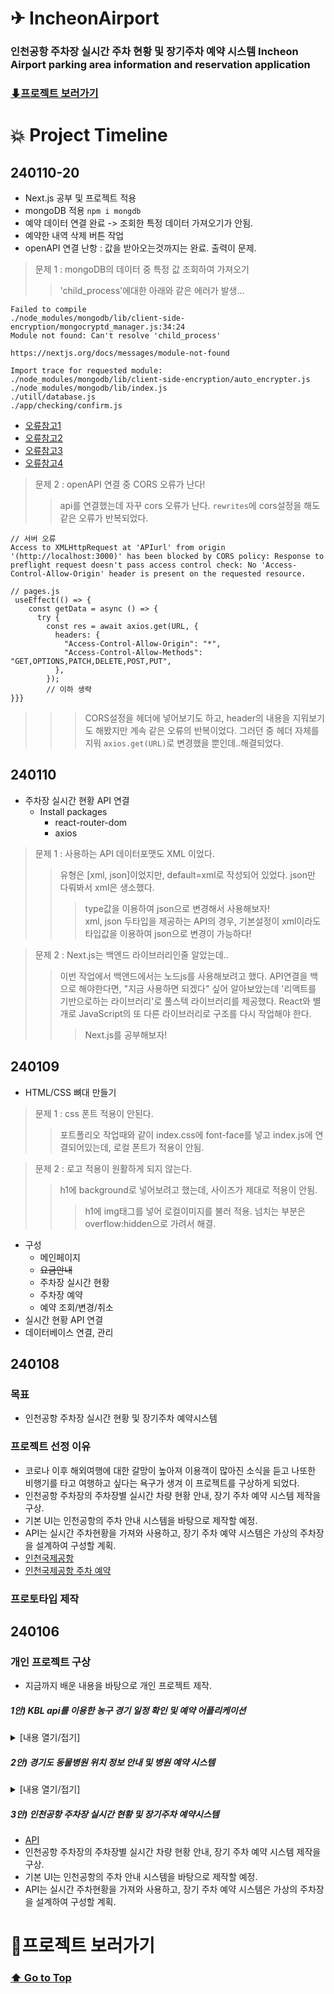 # ✈ IncheonAirport

### 인천공항 주차장 실시간 주차 현황 및 장기주차 예약 시스템 Incheon Airport parking area information and reservation application

### [⬇프로젝트 보러가기](#프로젝트-보러가기-1)

# :boom: Project Timeline

## 240110-20

- Next.js 공부 및 프로젝트 적용
- mongoDB 적용 `npm i mongdb`
- 예약 데이터 연결 완료 -> 조회한 특정 데이터 가져오기가 안됨.
- 예약한 내역 삭제 버튼 작업
- openAPI 연결 난항 : 값을 받아오는것까지는 완료. 출력이 문제.

> 문제 1 : mongoDB의 데이터 중 특정 값 조회하여 가져오기
>
> > 'child_process'에대한 아래와 같은 에러가 발생...

```
Failed to compile
./node_modules/mongodb/lib/client-side-encryption/mongocryptd_manager.js:34:24
Module not found: Can't resolve 'child_process'

https://nextjs.org/docs/messages/module-not-found

Import trace for requested module:
./node_modules/mongodb/lib/client-side-encryption/auto_encrypter.js
./node_modules/mongodb/lib/index.js
./utill/database.js
./app/checking/confirm.js
```

- [오류참고1](https://stackoverflow.com/questions/77773159/how-to-query-database-using-react-redux-toolkit-in-nextjs14)
- [오류참고2](https://www.mongodb.com/developer/languages/javascript/nextjs-with-mongodb/)
- [오류참고3](https://www.mongodb.com/community/forums/t/performance-improvement-for-nextjs-mongodb-app/212889/1)
- [오류참고4](https://stackoverflow.com/questions/70034774/nextjs-fetching-data-from-mongodb-using-getserversideprops)

> 문제 2 : openAPI 연결 중 CORS 오류가 난다!
>
> > api를 연결했는데 자꾸 cors 오류가 난다. `rewrites`에 cors설정을 해도 같은 오류가 반복되었다.

```
// 서버 오류
Access to XMLHttpRequest at 'APIurl' from origin '(http://localhost:3000)' has been blocked by CORS policy: Response to preflight request doesn't pass access control check: No 'Access-Control-Allow-Origin' header is present on the requested resource.

// pages.js
 useEffect(() => {
    const getData = async () => {
      try {
        const res = await axios.get(URL, {
          headers: {
            "Access-Control-Allow-Origin": "*",
            "Access-Control-Allow-Methods": "GET,OPTIONS,PATCH,DELETE,POST,PUT",
          },
        });
        // 이하 생략
}}}
```

> > > CORS설정을 헤더에 넣어보기도 하고, header의 내용을 지워보기도 해봤지만 계속 같은 오류의 반복이었다. 그러던 중 헤더 자체를 지워 `axios.get(URL)`로 변경했을 뿐인데..해결되었다.

## 240110

- 주차장 실시간 현황 API 연결
  - Install packages
    - react-router-dom
    - axios

> 문제 1 : 사용하는 API 데이터포맷도 XML 이었다.
>
> > 유형은 [xml, json]이었지만, default=xml로 작성되어 있었다. json만 다뤄봐서 xml은 생소했다. <!-- [TCPschool:xml](https://www.tcpschool.com/xml/intro) -->
> >
> > > type값을 이용하여 json으로 변경해서 사용해보자! <br/> xml, json 두타입을 제공하는 API의 경우, 기본설정이 xml이라도 타입값을 이용하여 json으로 변경이 가능하다!

> 문제 2 : Next.js는 백엔드 라이브러리인줄 알았는데..
>
> > 이번 작업에서 백앤드에서는 노드js를 사용해보려고 했다. API연결을 백으로 해야한다면, "지금 사용하면 되겠다" 싶어 알아보았는데 '리액트를 기반으로하는 라이브러리'로 풀스텍 라이브러리를 제공했다. React와 별개로 JavaScript의 또 다른 라이브러리로 구조를 다시 작업해야 한다.
> >
> > > Next.js를 공부해보자!

## 240109

- HTML/CSS 뼈대 만들기

> 문제 1 : css 폰트 적용이 안된다.
>
> > 포트폴리오 작업때와 같이 index.css에 font-face를 넣고 index.js에 연결되어있는데, 로컬 폰트가 적용이 안됨.

> 문제 2 : 로고 적용이 원활하게 되지 않는다.
>
> > h1에 background로 넣어보려고 했는데, 사이즈가 제대로 적용이 안됨.
> >
> > > h1에 img태그를 넣어 로컬이미지를 불러 적용. 넘치는 부분은 overflow:hidden으로 가려서 해결.

- 구성
  - 메인페이지
  - ~~요금안내~~
  - 주차장 실시간 현황
  - 주차장 예약
  - 예약 조회/변경/취소
- 실시간 현황 API 연결
- 데이터베이스 연결, 관리

## 240108

### 목표

- 인천공항 주차장 실시간 현황 및 장기주차 예약시스템

### 프로젝트 선정 이유

- 코로나 이후 해외여행에 대한 갈망이 높아져 이용객이 많아진 소식을 듣고 나또한 비행기를 타고 여행하고 싶다는 욕구가 생겨 이 프로젝트를 구상하게 되었다.
- 인천공항 주차장의 주차장별 실시간 차량 현황 안내, 장기 주차 예약 시스템 제작을 구상.
- 기본 UI는 인천공항의 주차 안내 시스템을 바탕으로 제작할 예정.
- API는 실시간 주차현황을 가져와 사용하고, 장기 주차 예약 시스템은 가상의 주차장을 설계하여 구성할 계획.
- [인천국제공항](https://www.airport.kr/ap/ko/index.do)<br>
- [인천국제공항 주차 예약](https://parking.airport.kr/reserve)

### 프로토타입 제작

## 240106

### 개인 프로젝트 구상

- 지금까지 배운 내용을 바탕으로 개인 프로젝트 제작.

##### 1안) KBL api를 이용한 농구 경기 일정 확인 및 예약 어플리케이션

<details>
<summary>[내용 열기/접기]</summary>

- [API](https://betsapi.com/lt/2148/Korea-KBL)
- 한국 프로 농구 경기 일정 확인과 농구 경기 예약 어플리케이션 제작을 구상.
- 현재 농구 시즌으로 평소 농구경기 보는 것을 좋아해 생각해본 어플리케이션.
- 찾은 API 중 1개는 한국, 1개는 외국 API로 한국 API는 20년 이후 업데이트가 멈췄고, 외국 API 월 10달러의 유료 서비스 였음.
- 작업 후 지속적인 유지가 어려울 것 같아 보류.

</details>

##### 2안) 경기도 동물병원 위치 정보 안내 및 병원 예약 시스템

<details>
<summary>[내용 열기/접기]</summary>

- [API](https://data.gg.go.kr/portal/data/service/selectServicePage.do?page=1&rows=10&sortColumn=&sortDirection=&infId=Y5M0CVS8XM2C821G09A813809578&infSeq=3&order=&loc=&searchWord=%EB%8F%99%EB%AC%BC%EB%B3%91%EC%9B%90+%ED%98%84%ED%99%A9)
- 경기도 내 동물병원 위치(지도), 정보 안내 및 병원 예약 시스템 제작을 구상.
- 현재 고양이를 반려하고 있어 생각해본 어플리케이션.
- UI디자인부터 xml API 공부도 함께 필요한데, 프로젝트 기간이 한정적이라 추후 두번째 개인 프로젝트로 제작 구상 중.

</details>

##### **3안) 인천공항 주차장 실시간 현황 및 장기주차 예약시스템**

- [API](https://www.data.go.kr/data/15095047/openapi.do)
- 인천공항 주차장의 주차장별 실시간 차량 현황 안내, 장기 주차 예약 시스템 제작을 구상.
- 기본 UI는 인천공항의 주차 안내 시스템을 바탕으로 제작할 예정.
- API는 실시간 주차현황을 가져와 사용하고, 장기 주차 예약 시스템은 가상의 주차장을 설계하여 구성할 계획.

# 💫프로젝트 보러가기

### [⬆ Go to Top](#-IncheonAirport)
